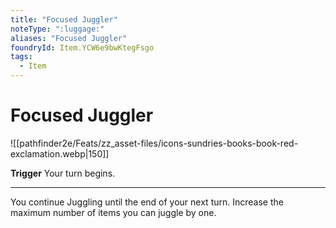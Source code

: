 ```yaml
---
title: "Focused Juggler"
noteType: ":luggage:"
aliases: "Focused Juggler"
foundryId: Item.YCW6e9bwKtegFsgo
tags:
  - Item
---
```


# Focused Juggler
![[pathfinder2e/Feats/zz_asset-files/icons-sundries-books-book-red-exclamation.webp|150]]

**Trigger** Your turn begins.

* * *

You continue Juggling until the end of your next turn. Increase the maximum number of items you can juggle by one.
